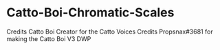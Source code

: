 # Catto-Boi-Chromatic-Scales
Credits
Catto Boi Creator for the Catto Voices
Credits 
Propsnax#3681 for making the Catto Boi V3 DWP
